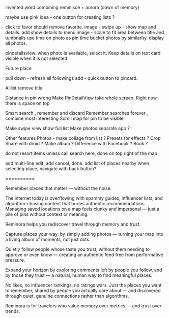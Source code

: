 
invented word combining reminisce + aurora (dawn of memory)

maybe use pink idea - one button for creating lists ? 

click to favor should remove favorite.
image - swipe up - show map and details. add show details to menu
image - scale to fit area between title and tumbnails
use time on photo as pin time
bucket photos by similarity. display all photos. 

pindetailsview. when photo is available, select it. Keep details on text card visible when it is not selected

Future place

pull down - refresh all followings
add - quick button to pincard.

Alllist remove title

Distance in pin wrong
Make PinDetailView take whole screen. Right now there is space on top

Smart search , remember and discard 
Remember searches forever , combine most interesting 
Scroll map for pin to be visible

Make swipe view show full list
Make photos separate app ? 

Other features
Photos - make collage from list ? 
Presets for effects ?
Crop
Share with droid ? Make album ? Difference with Facebook ? 
Book ? 


do not resort items unless call search here, done on top right of the map

add multi-line edit. add cancel, done. add list of places nearby
when selecting place, navigate with back button?


 
==========

Remember places that matter — without the noise.

The internet today is overflowing with spammy guides, influencer lists, and algorithm-chasing content that buries authentic recommendations. Managing saved locations on a map feels clunky and impersonal — just a pile of pins without context or meaning.

Reminora helps you rediscover travel through memory and trust.

Capture places your way, by simply adding photos — turning your map into a living album of moments, not just dots.

Quietly follow people whose taste you trust, without them needing to approve or even know — creating an authentic feed free from performative pressure.

Expand your horizon by exploring comments left by people you follow, and by those they trust — a natural, human way to find meaningful places.

No likes, no influencer rankings, no ratings wars.
Just the places you want to remember, shared by people you actually care about — and discovered through quiet, genuine connections rather than algorithms.

Reminora is for travelers who value memory over metrics — and trust over trends.

